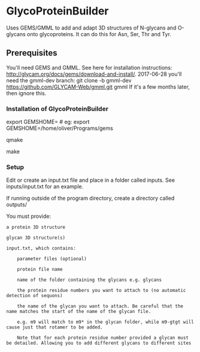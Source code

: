 # GlycoProteinBuilder
Uses GEMS/GMML to add and adapt 3D structures of N-glycans and O-glycans onto glycoproteins. It can do this for Asn, Ser, Thr and Tyr.

## Prerequisites

You'll need GEMS and GMML. See here for installation instructions: http://glycam.org/docs/gems/download-and-install/.
2017-06-28 you'll need the gmml-dev branch:
git clone -b gmml-dev https://github.com/GLYCAM-Web/gmml.git gmml
If it's a few months later, then ignore this.

### Installation of GlycoProteinBuilder
export GEMSHOME=<Your Path To Gems > # eg: export GEMSHOME=/home/oliver/Programs/gems

qmake

make

### Setup
Edit or create an input.txt file and place in a folder called inputs. See inputs/input.txt for an example.

If running outside of the program directory, create a directory called outputs/

You must provide:

    a protein 3D structure

    glycan 3D structure(s)

    input.txt, which contains:

        parameter files (optional)

        protein file name

        name of the folder containing the glycans e.g. glycans

        the protein residue numbers you want to attach to (no automatic detection of sequons)

        the name of the glycan you want to attach. Be careful that the name matches the start of the name of the glycan file.

        e.g. m9 will match to m9* in the glycan folder, while m9-gtgt will cause just that rotamer to be added.

        Note that for each protein residue number provided a glycan must be detailed. Allowing you to add different glycans to different sites

